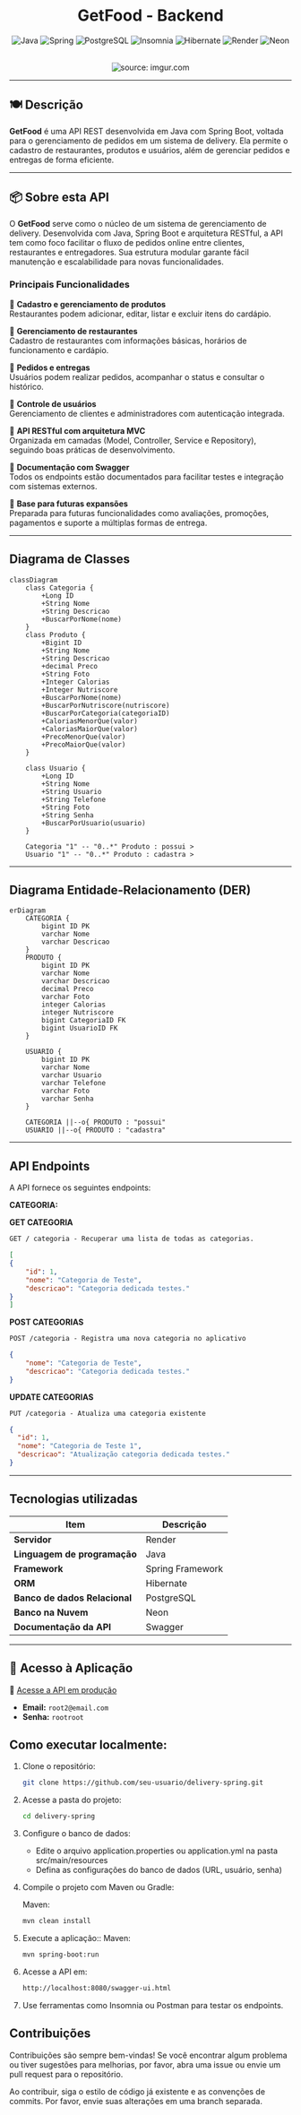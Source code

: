 <div align="center">

# GetFood - Backend

![Java](https://img.shields.io/badge/java-%23ED8B00.svg?style=for-the-badge&logo=openjdk&logoColor=white)
![Spring](https://img.shields.io/badge/spring-%236DB33F.svg?style=for-the-badge&logo=spring&logoColor=white)
![PostgreSQL](https://img.shields.io/badge/postgresql-%234479A1.svg?style=for-the-badge&logo=postgresql&logoColor=white)
![Insomnia](https://img.shields.io/badge/insomnia-%234000BF.svg?style=for-the-badge&logo=insomnia&logoColor=white)
![Hibernate](https://img.shields.io/badge/hibernate-%2359666C.svg?style=for-the-badge&logo=hibernate&logoColor=white)
![Render](https://img.shields.io/badge/render-%23000000.svg?style=for-the-badge&logo=render&logoColor=white)
![Neon](https://img.shields.io/badge/neon-%2300FFFF.svg?style=for-the-badge&logo=neon&logoColor=black)


</div>
<br />

<div align="center">
   <img src="https://ik.imagekit.io/eduardotosta/delivery_spring/Instagram_post_para_delivery_elegante_branco.jpg_ex=6841b001&is=68405e81&hm=ac1916c507e685711e0589a22a30c299b741aa58ed917556dcacc8ace5a52b59&?updatedAt=1749048995287" title="source: imgur.com" /> 
</div>

---

## 🍽️ Descrição

**GetFood** é uma API REST desenvolvida em Java com Spring Boot, voltada para o gerenciamento de pedidos em um sistema de delivery. Ela permite o cadastro de restaurantes, produtos e usuários, além de gerenciar pedidos e entregas de forma eficiente.

---

## 📦 Sobre esta API

O **GetFood** serve como o núcleo de um sistema de gerenciamento de delivery. Desenvolvida com Java, Spring Boot e arquitetura RESTful, a API tem como foco facilitar o fluxo de pedidos online entre clientes, restaurantes e entregadores. Sua estrutura modular garante fácil manutenção e escalabilidade para novas funcionalidades.

### Principais Funcionalidades

🍔 **Cadastro e gerenciamento de produtos**  
Restaurantes podem adicionar, editar, listar e excluir itens do cardápio.

🏪 **Gerenciamento de restaurantes**  
Cadastro de restaurantes com informações básicas, horários de funcionamento e cardápio.

🛒 **Pedidos e entregas**  
Usuários podem realizar pedidos, acompanhar o status e consultar o histórico.

👤 **Controle de usuários**  
Gerenciamento de clientes e administradores com autenticação integrada.

🔗 **API RESTful com arquitetura MVC**  
Organizada em camadas (Model, Controller, Service e Repository), seguindo boas práticas de desenvolvimento.

📄 **Documentação com Swagger**  
Todos os endpoints estão documentados para facilitar testes e integração com sistemas externos.

🔧 **Base para futuras expansões**  
Preparada para futuras funcionalidades como avaliações, promoções, pagamentos e suporte a múltiplas formas de entrega.

---

## Diagrama de Classes

```mermaid
classDiagram
    class Categoria {
        +Long ID
        +String Nome
        +String Descricao
        +BuscarPorNome(nome)
    }
    class Produto {
        +Bigint ID
        +String Nome
        +String Descricao
        +decimal Preco
        +String Foto
        +Integer Calorias
        +Integer Nutriscore
        +BuscarPorNome(nome)
        +BuscarPorNutriscore(nutriscore)
        +BuscarPorCategoria(categoriaID)
        +CaloriasMenorQue(valor)
        +CaloriasMaiorQue(valor)
        +PrecoMenorQue(valor)
        +PrecoMaiorQue(valor)
    }

    class Usuario {
        +Long ID
        +String Nome
        +String Usuario
        +String Telefone
        +String Foto
        +String Senha
        +BuscarPorUsuario(usuario)
    }

    Categoria "1" -- "0..*" Produto : possui >
    Usuario "1" -- "0..*" Produto : cadastra >
```

---

## Diagrama Entidade-Relacionamento (DER)

```mermaid
erDiagram
    CATEGORIA {
        bigint ID PK
        varchar Nome
        varchar Descricao
    }
    PRODUTO {
        bigint ID PK
        varchar Nome
        varchar Descricao
        decimal Preco
        varchar Foto
        integer Calorias
        integer Nutriscore
        bigint CategoriaID FK
        bigint UsuarioID FK
    }

    USUARIO {
        bigint ID PK
        varchar Nome
        varchar Usuario
        varchar Telefone
        varchar Foto
        varchar Senha
    }

    CATEGORIA ||--o{ PRODUTO : "possui"
    USUARIO ||--o{ PRODUTO : "cadastra"
```

---

## API Endpoints

A API fornece os seguintes endpoints:

**CATEGORIA:**

**GET CATEGORIA**

```markdown
GET / categoria - Recuperar uma lista de todas as categorias.
```

```json
[
{
	"id": 1,
	"nome": "Categoria de Teste",
	"descricao": "Categoria dedicada testes."
}
]
```

**POST CATEGORIAS**

```markdown
POST /categoria - Registra uma nova categoria no aplicativo
```

```json
{
	"nome": "Categoria de Teste",
	"descricao": "Categoria dedicada testes."
}
```

**UPDATE CATEGORIAS**

```markdown
PUT /categoria - Atualiza uma categoria existente
```

```json
{
  "id": 1,
  "nome": "Categoria de Teste 1",
  "descricao": "Atualização categoria dedicada testes."
}
```

---

## Tecnologias utilizadas

| Item                         | Descrição        |
|------------------------------|------------------|
| **Servidor**                 | Render           |
| **Linguagem de programação** | Java             |
| **Framework**                | Spring Framework |
| **ORM**                      | Hibernate        |
| **Banco de dados Relacional**| PostgreSQL       |
| **Banco na Nuvem**           | Neon             |
| **Documentação da API**      | Swagger          |


---

## 🚀 Acesso à Aplicação

🔗 [Acesse a API em produção](https://delivery-spring-deploy.onrender.com/)

- **Email:** `root2@email.com`  
- **Senha:** `rootroot`

## Como executar localmente:

1. Clone o repositório:
   ```bash
   git clone https://github.com/seu-usuario/delivery-spring.git
   ```
2. Acesse a pasta do projeto:
   ```bash
   cd delivery-spring
   ```
3. Configure o banco de dados:
   - Edite o arquivo application.properties ou application.yml na pasta src/main/resources
   - Defina as configurações do banco de dados (URL, usuário, senha)
4. Compile o projeto com Maven ou Gradle:

   Maven:

   ```bash
   mvn clean install
   ```

5. Execute a aplicação::
   Maven:
   ```bash
   mvn spring-boot:run
   ```
6. Acesse a API em:

   ```bash
   http://localhost:8080/swagger-ui.html
   ```

7. Use ferramentas como Insomnia ou Postman para testar os endpoints.

## Contribuições

Contribuições são sempre bem-vindas! Se você encontrar algum problema ou tiver sugestões para melhorias, por favor, abra uma issue ou envie um pull request para o repositório.

Ao contribuir, siga o estilo de código já existente e as convenções de commits. Por favor, envie suas alterações em uma branch separada.

